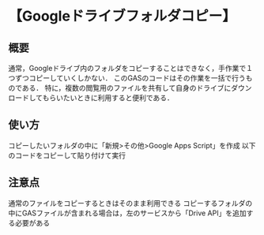 # 【Googleドライブフォルダコピー】
## 概要
通常，Googleドライブ内のフォルダをコピーすることはできなく，手作業で１つずつコピーしていくしかない．
このGASのコードはその作業を一括で行うものである．
特に，複数の閲覧用のファイルを共有して自身のドライブにダウンロードしてもらいたいときに利用すると便利である．

## 使い方
コピーしたいフォルダの中に「新規>その他>Google Apps Script」を作成
以下のコードをコピーして貼り付けて実行

## 注意点
通常のファイルをコピーするときはそのまま利用できる
コピーするフォルダの中にGASファイルが含まれる場合は，左のサービスから「Drive API」を追加する必要がある
